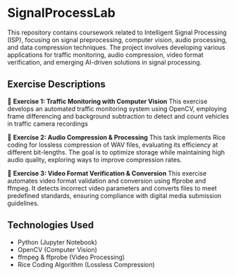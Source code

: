# SignalProcessLab
This repository contains coursework related to Intelligent Signal Processing (ISP), focusing on signal preprocessing, computer vision, audio processing, and data compression techniques. The project involves developing various applications for traffic monitoring, audio compression, video format verification, and emerging AI-driven solutions in signal processing.

## Exercise Descriptions
🚗 **Exercise 1: Traffic Monitoring with Computer Vision**
This exercise develops an automated traffic monitoring system using OpenCV, employing frame differencing and background subtraction to detect and count vehicles in traffic camera recordings

🎵 **Exercise 2: Audio Compression & Processing**
This task implements Rice coding for lossless compression of WAV files, evaluating its efficiency at different bit-lengths. The goal is to optimize storage while maintaining high audio quality, exploring ways to improve compression rates.

🎥 **Exercise 3: Video Format Verification & Conversion**
This exercise automates video format validation and conversion using ffprobe and ffmpeg. It detects incorrect video parameters and converts files to meet predefined standards, ensuring compliance with digital media submission guidelines.

## Technologies Used
- Python (Jupyter Notebook)
- OpenCV (Computer Vision)
- ffmpeg & ffprobe (Video Processing)
- Rice Coding Algorithm (Lossless Compression)
